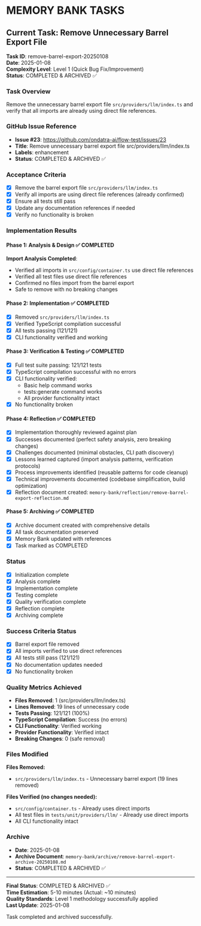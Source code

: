 # MEMORY BANK TASKS

## Current Task: Remove Unnecessary Barrel Export File

**Task ID**: remove-barrel-export-20250108  
**Date**: 2025-01-08  
**Complexity Level**: Level 1 (Quick Bug Fix/Improvement)  
**Status**: COMPLETED & ARCHIVED ✅

### Task Overview

Remove the unnecessary barrel export file `src/providers/llm/index.ts` and verify that all imports are already using direct file references.

### GitHub Issue Reference

- **Issue #23**: https://github.com/ondatra-ai/flow-test/issues/23
- **Title**: Remove unnecessary barrel export file src/providers/llm/index.ts
- **Labels**: enhancement
- **Status**: COMPLETED & ARCHIVED ✅

### Acceptance Criteria

- [x] Remove the barrel export file `src/providers/llm/index.ts`
- [x] Verify all imports are using direct file references (already confirmed)
- [x] Ensure all tests still pass
- [x] Update any documentation references if needed
- [x] Verify no functionality is broken

### Implementation Results

#### Phase 1: Analysis & Design ✅ COMPLETED

**Import Analysis Completed**:

- Verified all imports in `src/config/container.ts` use direct file references
- Verified all test files use direct file references
- Confirmed no files import from the barrel export
- Safe to remove with no breaking changes

#### Phase 2: Implementation ✅ COMPLETED

- [x] Removed `src/providers/llm/index.ts`
- [x] Verified TypeScript compilation successful
- [x] All tests passing (121/121)
- [x] CLI functionality verified and working

#### Phase 3: Verification & Testing ✅ COMPLETED

- [x] Full test suite passing: 121/121 tests
- [x] TypeScript compilation successful with no errors
- [x] CLI functionality verified:
  - Basic help command works
  - tests:generate command works
  - All provider functionality intact
- [x] No functionality broken

#### Phase 4: Reflection ✅ COMPLETED

- [x] Implementation thoroughly reviewed against plan
- [x] Successes documented (perfect safety analysis, zero breaking changes)
- [x] Challenges documented (minimal obstacles, CLI path discovery)
- [x] Lessons learned captured (import analysis patterns, verification protocols)
- [x] Process improvements identified (reusable patterns for code cleanup)
- [x] Technical improvements documented (codebase simplification, build optimization)
- [x] Reflection document created: `memory-bank/reflection/remove-barrel-export-reflection.md`

#### Phase 5: Archiving ✅ COMPLETED

- [x] Archive document created with comprehensive details
- [x] All task documentation preserved
- [x] Memory Bank updated with references
- [x] Task marked as COMPLETED

### Status

- [x] Initialization complete
- [x] Analysis complete
- [x] Implementation complete
- [x] Testing complete
- [x] Quality verification complete
- [x] Reflection complete
- [x] Archiving complete

### Success Criteria Status

- [x] Barrel export file removed
- [x] All imports verified to use direct references
- [x] All tests still pass (121/121)
- [x] No documentation updates needed
- [x] No functionality broken

### Quality Metrics Achieved

- **Files Removed**: 1 (src/providers/llm/index.ts)
- **Lines Removed**: 19 lines of unnecessary code
- **Tests Passing**: 121/121 (100%)
- **TypeScript Compilation**: Success (no errors)
- **CLI Functionality**: Verified working
- **Provider Functionality**: Verified intact
- **Breaking Changes**: 0 (safe removal)

### Files Modified

**Files Removed:**

- `src/providers/llm/index.ts` - Unnecessary barrel export (19 lines removed)

**Files Verified (no changes needed):**

- `src/config/container.ts` - Already uses direct imports
- All test files in `tests/unit/providers/llm/` - Already use direct imports
- All CLI functionality intact

### Archive

- **Date**: 2025-01-08
- **Archive Document**: `memory-bank/archive/remove-barrel-export-archive-20250108.md`
- **Status**: COMPLETED & ARCHIVED ✅

---

**Final Status**: COMPLETED & ARCHIVED ✅  
**Time Estimation**: 5-10 minutes (Actual: ~10 minutes)  
**Quality Standards**: Level 1 methodology successfully applied  
**Last Update**: 2025-01-08

Task completed and archived successfully.
